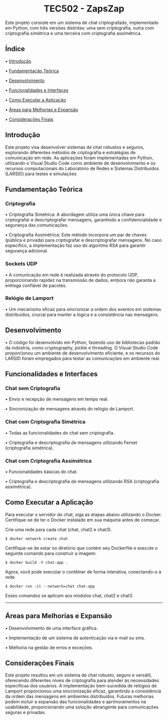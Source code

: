 <h1 align="center">TEC502 - ZapsZap</h1>   
  Este projeto consiste em um sistema de chat criptografado, implementado em Python, com três versões distintas: uma sem criptografia, outra com criptografia simétrica e uma terceira com criptografia assimétrica.


<h2>Índice</h2>

• <a href="#introducao">Introdução</a>

• <a href="#fundamentacao">Fundamentação Teórica</a>

• <a href="#desenvolvimento">Desenvolvimento</a>

• <a href="#funcionalidade">Funcionalidades e Interfaces</a>

• <a href="#execucao">Como Executar a Aplicação</a>

• <a href="#melhoria">Áreas para Melhorias e Expansão</a>

• <a href="#consideracoes">Considerações Finais</a>



<h2 id="introducao">Introdução</h2>

  Este projeto visa desenvolver sistemas de chat robustos e seguros, explorando diferentes métodos de criptografia e estratégias de comunicação em rede. As aplicações foram implementadas em Python, utilizando o Visual Studio Code como ambiente de desenvolvimento e os recursos computacionais do Laboratório de Redes e Sistemas Distribuídos (LARSID) para testes e simulações



<h2 id="fundamentacao">Fundamentação Teórica</h2>

<h3>Criptografia</h3>
• Criptografia Simétrica:  A abordagem utiliza uma única chave para criptografar e descriptografar mensagens, garantindo a confidencialidade e segurança das comunicações.

• Criptografia Assimétrica: Este método incorpora um par de chaves (pública e privada) para criptografar e descriptografar mensagens. No caso específico, a implementação faz uso do algoritmo RSA para garantir segurança adicional.

<h3>Sockets UDP</h3>
• A comunicação em rede é realizada através do protocolo UDP, proporcionando rapidez na transmissão de dados, embora não garanta a entrega confiável de pacotes.

<h3>Relógio de Lamport</h3>
• Um mecanismo eficaz para sincronizar a ordem dos eventos em sistemas distribuídos, crucial para manter a lógica e a consistência nas mensagens.



<h2 id="desenvolvimento">Desenvolvimento</h2>

• O código foi desenvolvido em Python, fazendo uso de bibliotecas padrão da indústria, como cryptography, pickle e threading. O Visual Studio Code proporcionou um ambiente de desenvolvimento eficiente, e os recursos do LARSID foram empregados para testar as comunicações em ambiente real.



<h2 id="funcionalidade">Funcionalidades e Interfaces</h2>

<h3>Chat sem Criptografia</h3>
• Envio e recepção de mensagens em tempo real.

• Sincronização de mensagens através do relógio de Lamport.
<h3>Chat com Criptografia Simétrica</h3>
• Todas as funcionalidades do chat sem criptografia.

• Criptografia e descriptografia de mensagens utilizando Fernet (criptografia simétrica).
<h3>Chat com Criptografia Assimétrica</h3>
• Funcionalidades básicas do chat.

• Criptografia e descriptografia de mensagens utilizando RSA (criptografia assimétrica).



<h2 id="execucao">Como Executar a Aplicação</h2>

Para executar o servidor do chat, siga as etapas abaixo utilizando o Docker. Certifique-se de ter o Docker instalado em sua máquina antes de começar.

Crie uma rede para cada chat (chat, chat2 e chat3).

```$ docker network create chat ```

Certifique-se de estar no diretório que contém seu Dockerfile e execute o seguinte comando para construir a imagem:

```$ docker build -t chat-app . ```

Agora, você pode executar o contêiner de forma interativa, conectando-o à rede

```$ docker run -it --network=chat chat-app ```

Esses comandos se aplicam aos módulos chat, chat2 e chat3.

***




<h2 id="melhoria">Áreas para Melhorias e Expansão</h2>

• Desenvolvimento de uma interface gráfica.
  
• Implementação de um sistema de autenticação via e-mail ou sms.

• Melhoria na gestão de erros e exceções.



<h2 id="consideracoes">Considerações Finais</h2>
  Este projeto resultou em um sistema de chat robusto, seguro e versátil, oferecendo diferentes níveis de criptografia para atender às necessidades específicas dos usuários. A implementação bem-sucedida de relógios de Lamport proporcionou uma sincronização eficaz, garantindo a consistência da ordem das mensagens em ambientes distribuídos. Futuras melhorias podem incluir a expansão das funcionalidades e aprimoramentos na usabilidade, proporcionando uma solução abrangente para comunicações seguras e privadas.

